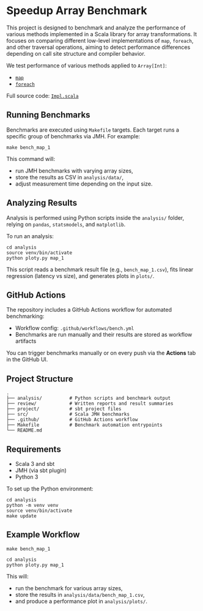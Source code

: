 # Speedup Array Benchmark

This project is designed to benchmark and analyze the performance of various methods implemented in a Scala library for array transformations. It focuses on comparing different low-level implementations of `map`, `foreach`, and other traversal operations, aiming to detect performance differences depending on call site structure and compiler behavior.

We test performance of various methods applied to `Array[Int]`:
- [`map`](https://github.com/2Pit/scala-benchmarks/blob/main/src/main/scala/benchmarks/Impl.scala#L7-L36)
- [`foreach`](https://github.com/2Pit/scala-benchmarks/blob/main/src/main/scala/benchmarks/Impl.scala#L38-L61)

Full source code: [`Impl.scala`](https://github.com/2Pit/scala-benchmarks/blob/main/src/main/scala/benchmarks/Impl.scala)

## Running Benchmarks

Benchmarks are executed using `Makefile` targets. Each target runs a specific group of benchmarks via JMH. For example:

```
make bench_map_1
```

This command will:

- run JMH benchmarks with varying array sizes,
- store the results as CSV in `analysis/data/`,
- adjust measurement time depending on the input size.

## Analyzing Results

Analysis is performed using Python scripts inside the `analysis/` folder, relying on `pandas`, `statsmodels`, and `matplotlib`.

To run an analysis:

```
cd analysis
source venv/bin/activate
python ploty.py map_1
```

This script reads a benchmark result file (e.g., `bench_map_1.csv`), fits linear regression (latency vs size), and generates plots in `plots/`.

## GitHub Actions

The repository includes a GitHub Actions workflow for automated benchmarking:

- Workflow config: `.github/workflows/bench.yml`
- Benchmarks are run manually and their results are stored as workflow artifacts

You can trigger benchmarks manually or on every push via the **Actions** tab in the GitHub UI.

## Project Structure

```
.
├── analysis/          # Python scripts and benchmark output
├── review/            # Written reports and result summaries
├── project/           # sbt project files
├── src/               # Scala JMH benchmarks
├── .github/           # GitHub Actions workflow
├── Makefile           # Benchmark automation entrypoints
└── README.md
```

## Requirements

- Scala 3 and sbt
- JMH (via sbt plugin)
- Python 3

To set up the Python environment:

```
cd analysis
python -m venv venv
source venv/bin/activate
make update
```

## Example Workflow

```
make bench_map_1

cd analysis
python ploty.py map_1
```

This will:
- run the benchmark for various array sizes,
- store the results in `analysis/data/bench_map_1.csv`,
- and produce a performance plot in `analysis/plots/`.
